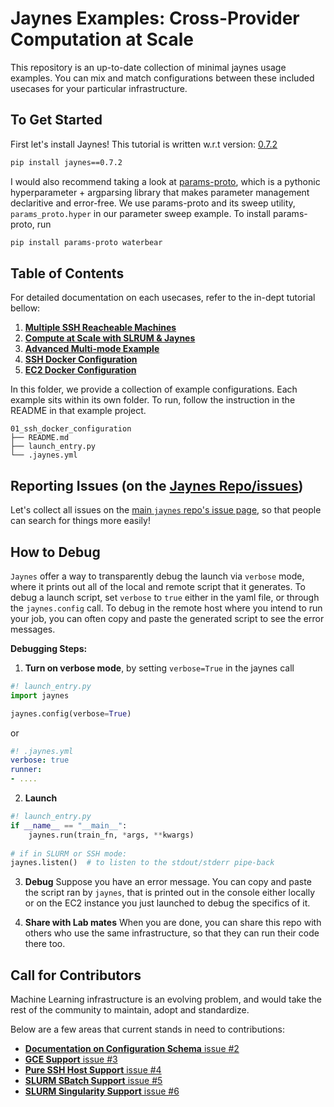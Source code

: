 # Jaynes Examples: Cross-Provider Computation at Scale

This repository is an up-to-date collection of minimal jaynes usage examples. You can mix and match configurations between these included usecases for your particular infrastructure.

## To Get Started

First let's install Jaynes! This tutorial is written w.r.t version: [0.7.2](https://github.com/geyang/jaynes/releases/tag/0.7.2)

```bash
pip install jaynes==0.7.2
```

I would also recommend taking a look at [params-proto](https://github.com/geyang/params_proto), which is a pythonic  hyperparameter + argparsing library that makes parameter management declaritive and error-free. We use params-proto and its sweep utility, `params_proto.hyper` in our parameter sweep example. To install params-proto, run

```bash
pip install params-proto waterbear
```

## Table of Contents

For detailed documentation on each usecases, refer to the in-dept tutorial bellow: 

1. [**Multiple SSH Reacheable Machines**](03_multiple_ssh_reacheable_machines)
4. [**Compute at Scale with SLRUM & Jaynes**](04_slurm_configuration)
5. [**Advanced Multi-mode Example**](05_muti-mode_advanced_config)
4. [**SSH Docker Configuration**](01_ssh_docker_configuration)
5. [**EC2 Docker Configuration**](02_ec2_docker_configuration)

In this folder, we provide a collection of example configurations. Each example sits
within its own folder. To run, follow the instruction in the README in that example
project.

```
01_ssh_docker_configuration
├── README.md
├── launch_entry.py
└── .jaynes.yml
```

## Reporting Issues (on the [Jaynes Repo/issues](https://github.com/geyang/jaynes/issues))

Let's collect all issues on the [main `jaynes` repo's issue page](https://github.com/geyang/jaynes/issues), so that
people can search for things more easily!

## How to Debug

`Jaynes` offer a way to transparently debug the launch via `verbose` mode, where it prints out all of the local and remote script that it generates. To debug a launch script, set `verbose` to `true` either in the yaml file, or through the `jaynes.config` call. To debug in the remote host where you intend to run your job, you can often copy and paste the generated script
to see the error messages.

**Debugging Steps:**

1. **Turn on verbose mode**, by setting `verbose=True` in the jaynes call

  ```python
  #! launch_entry.py
  import jaynes
  
  jaynes.config(verbose=True)
  ```

  or 

  ```yaml
  #! .jaynes.yml
  verbose: true
  runner:
  - ....
  ```

2. **Launch**

  ```python
  #! launch_entry.py
  if __name__ == "__main__":
      jaynes.run(train_fn, *args, **kwargs)
   
  # if in SLURM or SSH mode:
  jaynes.listen()  # to listen to the stdout/stderr pipe-back
  ```

3. **Debug** Suppose you have an error message. You can copy and paste the script ran
   by `jaynes`, that is printed out in the console either locally or on the EC2 instance
   you just launched to debug the specifics of it.

4. **Share with Lab mates** When you are done, you can share this repo with others
   who use the same infrastructure, so that they can run their code there too.

## Call for Contributors

Machine Learning infrastructure is an evolving problem, and would take
the rest of the community to maintain, adopt and standardize.

Below are a few areas that current stands in need to contributions:

- [**Documentation on Configuration Schema** issue #2](issues/2)
- [**GCE Support** issue #3](issues/3)
- [**Pure SSH Host Support** issue #4](issues/4)
- [**SLURM SBatch Support** issue #5](issues/5)
- [**SLURM Singularity Support** issue #6](issues/6)


